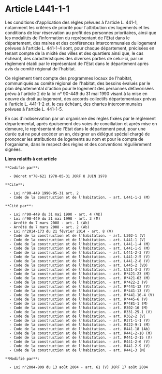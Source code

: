 # Article L441-1-1

Les conditions d'application des règles prévues à l'article L. 441-1, notamment les critères de priorité pour l'attribution
des logements et les conditions de leur réservation au profit des personnes prioritaires, ainsi que les modalités de
l'information du représentant de l'Etat dans le département, des maires et des conférences intercommunales du logement
prévues à l'article L. 441-1-4 sont, pour chaque département, précisées en tenant compte de la mixité des villes et des
quartiers ainsi que, le cas échéant, des caractéristiques des diverses parties de celui-ci, par un règlement établi par le
représentant de l'Etat dans le département après avis du comité régional de l'habitat.

Ce règlement tient compte des programmes locaux de l'habitat, communiqués au comité régional de l'habitat, des besoins
évalués par le plan départemental d'action pour le logement des personnes défavorisées prévu à l'article 2 de la loi n°
90-449 du 31 mai 1990 visant à la mise en oeuvre du droit au logement, des accords collectifs départementaux prévus à
l'article L. 441-1-2 et, le cas échéant, des chartes intercommunales prévues à l'article L. 441-1-5.

En cas d'inobservation par un organisme des règles fixées par le règlement départemental, après épuisement des voies de
conciliation et après mise en demeure, le représentant de l'Etat dans le département peut, pour une durée qui ne peut excéder
un an, désigner un délégué spécial chargé de prononcer les attributions de logements au nom et pour le compte de l'organisme,
dans le respect des règles et des conventions régulièrement signées.

**Liens relatifs à cet article**

	**Codifié par**:

	  - Décret n°78-621 1978-05-31 JORF 8 JUIN 1978

	**Cite**:

	  - Loi n°90-449 1990-05-31 art. 2
	  - Code de la construction et de l'habitation. - art. L441-1-2 (M)

	**Cité par**:

	  - Loi n°90-449 du 31 mai 1990 - art. 4 (VD)
	  - Loi n°90-449 du 31 mai 1990 - art. 3 (M)
	  - Arrêté du 7 mars 2008 - art. 1 (Ab)
	  - Arrêté du 7 mars 2008 - art. 2 (Ab)
	  - Loi n°2014-173 du 21 février 2014 - art. 8 (V)
	  - Code de la construction et de l'habitation. - art. L302-1 (V)
	  - Code de la construction et de l'habitation. - art. L441-1 (V)
	  - Code de la construction et de l'habitation. - art. L441-1-4 (M)
	  - Code de la construction et de l'habitation. - art. L441-1-5 (M)
	  - Code de la construction et de l'habitation. - art. L441-2-3 (V)
	  - Code de la construction et de l'habitation. - art. L441-2-5 (V)
	  - Code de la construction et de l'habitation. - art. L441-2-8 (V)
	  - Code de la construction et de l'habitation. - art. L445-2 (VD)
	  - Code de la construction et de l'habitation. - art. L521-3-3 (V)
	  - Code de la construction et de l'habitation. - art. R*421-23 (M)
	  - Code de la construction et de l'habitation. - art. R*421-63 (M)
	  - Code de la construction et de l'habitation. - art. R*422-2 (V)
	  - Code de la construction et de l'habitation. - art. R*441-12 (V)
	  - Code de la construction et de l'habitation. - art. R*441-13 (V)
	  - Code de la construction et de l'habitation. - art. R*441-16-4 (V)
	  - Code de la construction et de l'habitation. - art. R*445-6 (V)
	  - Code de la construction et de l'habitation. - art. R*481-1 (M)
	  - Code de la construction et de l'habitation. - art. R302-16 (M)
	  - Code de la construction et de l'habitation. - art. R331-25-1 (V)
	  - Code de la construction et de l'habitation. - art. R362-2 (V)
	  - Code de la construction et de l'habitation. - art. R371-1-1 (V)
	  - Code de la construction et de l'habitation. - art. R422-9-1 (M)
	  - Code de la construction et de l'habitation. - art. R441-18 (Ab)
	  - Code de la construction et de l'habitation. - art. R441-2-10 (M)
	  - Code de la construction et de l'habitation. - art. R441-2-15 (V)
	  - Code de la construction et de l'habitation. - art. R441-2-6 (V)
	  - Code de la construction et de l'habitation. - art. R441-2-9 (V)
	  - Code de la construction et de l'habitation. - art. R441-3 (M)

	**Modifié par**:

	  - Loi n°2004-809 du 13 août 2004 - art. 61 (V) JORF 17 août 2004
